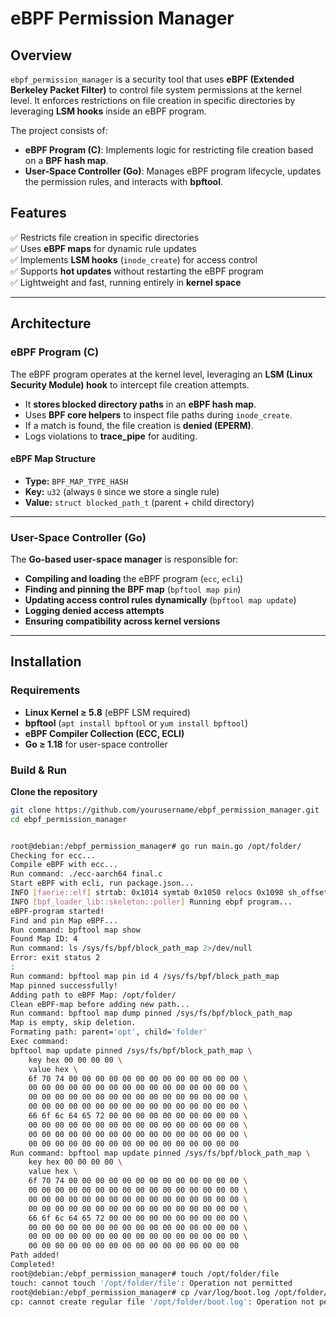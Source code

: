 # eBPF Permission Manager

## Overview

`ebpf_permission_manager` is a security tool that uses **eBPF (Extended Berkeley Packet Filter)** to control file system permissions at the kernel level. It enforces restrictions on file creation in specific directories by leveraging **LSM hooks** inside an eBPF program. 

The project consists of:
- **eBPF Program (C)**: Implements logic for restricting file creation based on a **BPF hash map**.
- **User-Space Controller (Go)**: Manages eBPF program lifecycle, updates the permission rules, and interacts with **bpftool**.

## Features

✅ Restricts file creation in specific directories  
✅ Uses **eBPF maps** for dynamic rule updates  
✅ Implements **LSM hooks** (`inode_create`) for access control  
✅ Supports **hot updates** without restarting the eBPF program  
✅ Lightweight and fast, running entirely in **kernel space**  

---

## Architecture

### **eBPF Program (C)**

The eBPF program operates at the kernel level, leveraging an **LSM (Linux Security Module) hook** to intercept file creation attempts. 

- It **stores blocked directory paths** in an **eBPF hash map**.
- Uses **BPF core helpers** to inspect file paths during `inode_create`.
- If a match is found, the file creation is **denied (EPERM)**.
- Logs violations to **trace_pipe** for auditing.

#### **eBPF Map Structure**
- **Type:** `BPF_MAP_TYPE_HASH`
- **Key:** `u32` (always `0` since we store a single rule)
- **Value:** `struct blocked_path_t` (parent + child directory)

---

### **User-Space Controller (Go)**

The **Go-based user-space manager** is responsible for:
- **Compiling and loading** the eBPF program (`ecc`, `ecli`)
- **Finding and pinning the BPF map** (`bpftool map pin`)
- **Updating access control rules dynamically** (`bpftool map update`)
- **Logging denied access attempts**  
- **Ensuring compatibility across kernel versions**

---

## Installation

### **Requirements**
- **Linux Kernel ≥ 5.8** (eBPF LSM required)
- **bpftool** (`apt install bpftool` or `yum install bpftool`)
- **eBPF Compiler Collection (ECC, ECLI)**
- **Go ≥ 1.18** for user-space controller

### **Build & Run**

**Clone the repository**
```bash
git clone https://github.com/yourusername/ebpf_permission_manager.git
cd ebpf_permission_manager


root@debian:/ebpf_permission_manager# go run main.go /opt/folder/
Checking for ecc...
Compile eBPF with ecc...
Run command: ./ecc-aarch64 final.c
Start eBPF with ecli, run package.json...
INFO [faerie::elf] strtab: 0x1014 symtab 0x1050 relocs 0x1098 sh_offset 0x1098
INFO [bpf_loader_lib::skeleton::poller] Running ebpf program...
eBPF-program started!
Find and pin Map eBPF...
Run command: bpftool map show
Found Map ID: 4
Run command: ls /sys/fs/bpf/block_path_map 2>/dev/null
Error: exit status 2
: 
Run command: bpftool map pin id 4 /sys/fs/bpf/block_path_map
Map pinned successfully!
Adding path to eBPF Map: /opt/folder/
Clean eBPF-map before adding new path...
Run command: bpftool map dump pinned /sys/fs/bpf/block_path_map
Map is empty, skip deletion.
Formating path: parent='opt', child='folder'
Exec command:
bpftool map update pinned /sys/fs/bpf/block_path_map \
    key hex 00 00 00 00 \
    value hex \
    6f 70 74 00 00 00 00 00 00 00 00 00 00 00 00 00 \
    00 00 00 00 00 00 00 00 00 00 00 00 00 00 00 00 \
    00 00 00 00 00 00 00 00 00 00 00 00 00 00 00 00 \
    00 00 00 00 00 00 00 00 00 00 00 00 00 00 00 00 \
    66 6f 6c 64 65 72 00 00 00 00 00 00 00 00 00 00 \
    00 00 00 00 00 00 00 00 00 00 00 00 00 00 00 00 \
    00 00 00 00 00 00 00 00 00 00 00 00 00 00 00 00 \
    00 00 00 00 00 00 00 00 00 00 00 00 00 00 00 00
Run command: bpftool map update pinned /sys/fs/bpf/block_path_map \
    key hex 00 00 00 00 \
    value hex \
    6f 70 74 00 00 00 00 00 00 00 00 00 00 00 00 00 \
    00 00 00 00 00 00 00 00 00 00 00 00 00 00 00 00 \
    00 00 00 00 00 00 00 00 00 00 00 00 00 00 00 00 \
    00 00 00 00 00 00 00 00 00 00 00 00 00 00 00 00 \
    66 6f 6c 64 65 72 00 00 00 00 00 00 00 00 00 00 \
    00 00 00 00 00 00 00 00 00 00 00 00 00 00 00 00 \
    00 00 00 00 00 00 00 00 00 00 00 00 00 00 00 00 \
    00 00 00 00 00 00 00 00 00 00 00 00 00 00 00 00
Path added!
Completed!
root@debian:/ebpf_permission_manager# touch /opt/folder/file
touch: cannot touch '/opt/folder/file': Operation not permitted
root@debian:/ebpf_permission_manager# cp /var/log/boot.log /opt/folder/
cp: cannot create regular file '/opt/folder/boot.log': Operation not permitted